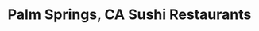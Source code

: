 ---
layout: city
title: Palm Springs, CA Sushi Restaurants
permalink: /california/palm-springs/
stateAbbr: CA
stateName: California
cityName: Palm Springs
---